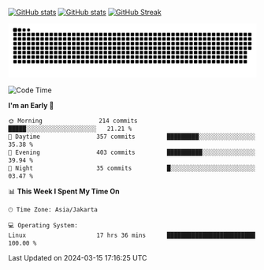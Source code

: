 [![GitHub stats](https://github-readme-stats.vercel.app/api?username=aurelioklv&card_width=500&show_icons=true&rank_icon=github&theme=solarized-dark#gh-dark-mode-only)](https://github.com/anuraghazra/github-readme-stats#gh-dark-mode-only)
[![GitHub stats](https://github-readme-stats.vercel.app/api?username=aurelioklv&card_width=500&show_icons=true&rank_icon=github&theme=buefy#gh-light-mode-only)](https://github.com/anuraghazra/github-readme-stats#gh-light-mode-only)
[![GitHub Streak](https://streak-stats.demolab.com/?user=aurelioklv&card_width=336&theme=solarized-dark)](https://git.io/streak-stats)

<picture>
  <source media="(prefers-color-scheme: dark)" srcset="https://raw.githubusercontent.com/aurelioklv/aurelioklv/snake-output/github-contribution-grid-snake-dark.svg">
  <source media="(prefers-color-scheme: light)" srcset="https://raw.githubusercontent.com/aurelioklv/aurelioklv/snake-output/github-contribution-grid-snake.svg">
  <img alt="github contribution grid snake animation" src="https://raw.githubusercontent.com/aurelioklv/aurelioklv/snake-output/github-contribution-grid-snake.svg">
</picture>

<!--START_SECTION:waka-->
![Code Time](http://img.shields.io/badge/Code%20Time-487%20hrs%2059%20mins-blue)

**I'm an Early 🐤** 

```text
🌞 Morning                214 commits         █████░░░░░░░░░░░░░░░░░░░░   21.21 % 
🌆 Daytime                357 commits         █████████░░░░░░░░░░░░░░░░   35.38 % 
🌃 Evening                403 commits         ██████████░░░░░░░░░░░░░░░   39.94 % 
🌙 Night                  35 commits          █░░░░░░░░░░░░░░░░░░░░░░░░   03.47 % 
```


📊 **This Week I Spent My Time On** 

```text
🕑︎ Time Zone: Asia/Jakarta

💻 Operating System: 
Linux                    17 hrs 36 mins      █████████████████████████   100.00 % 
```


 Last Updated on 2024-03-15 17:16:25 UTC
<!--END_SECTION:waka-->
